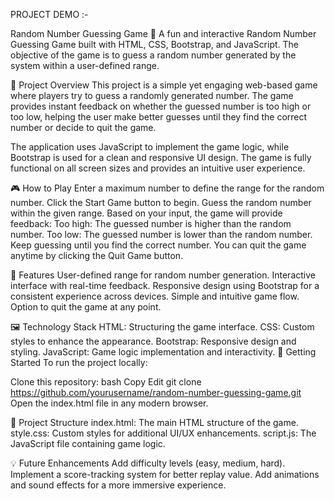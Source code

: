 PROJECT DEMO :-

Random Number Guessing Game 🎯
A fun and interactive Random Number Guessing Game built with HTML, CSS, Bootstrap, and JavaScript. The objective of the game is to guess a random number generated by the system within a user-defined range.

📜 Project Overview
This project is a simple yet engaging web-based game where players try to guess a randomly generated number. The game provides instant feedback on whether the guessed number is too high or too low, helping the user make better guesses until they find the correct number or decide to quit the game.

The application uses JavaScript to implement the game logic, while Bootstrap is used for a clean and responsive UI design. The game is fully functional on all screen sizes and provides an intuitive user experience.

🎮 How to Play
Enter a maximum number to define the range for the random number.
Click the Start Game button to begin.
Guess the random number within the given range.
Based on your input, the game will provide feedback:
Too high: The guessed number is higher than the random number.
Too low: The guessed number is lower than the random number.
Keep guessing until you find the correct number.
You can quit the game anytime by clicking the Quit Game button.

🔧 Features
User-defined range for random number generation.
Interactive interface with real-time feedback.
Responsive design using Bootstrap for a consistent experience across devices.
Simple and intuitive game flow.
Option to quit the game at any point.

🖼️ Technology Stack
HTML: Structuring the game interface.
CSS: Custom styles to enhance the appearance.
Bootstrap: Responsive design and styling.
JavaScript: Game logic implementation and interactivity.
🚀 Getting Started
To run the project locally:

Clone this repository:
bash
Copy
Edit
git clone https://github.com/yourusername/random-number-guessing-game.git
Open the index.html file in any modern browser.

📂 Project Structure
index.html: The main HTML structure of the game.
style.css: Custom styles for additional UI/UX enhancements.
script.js: The JavaScript file containing game logic.

💡 Future Enhancements
Add difficulty levels (easy, medium, hard).
Implement a score-tracking system for better replay value.
Add animations and sound effects for a more immersive experience.
